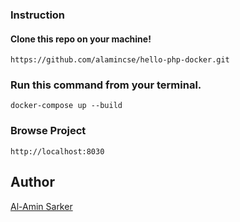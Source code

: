 ### Instruction

#### Clone this repo on your machine!
```
https://github.com/alamincse/hello-php-docker.git
```
### Run this command from your terminal.
```
docker-compose up --build
```

### Browse Project
```
http://localhost:8030
```

## Author
[Al-Amin Sarker](https://www.linkedin.com/in/alamin09)